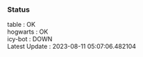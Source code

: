 ### Status


table : OK  
hogwarts : OK  
icy-bot : DOWN  
Latest Update : 2023-08-11 05:07:06.482104
